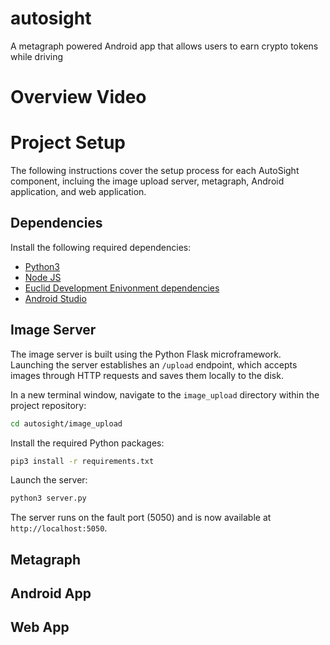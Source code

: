 # autosight
A metagraph powered Android app that allows users to earn crypto tokens while driving

# Overview Video

# Project Setup
The following instructions cover the setup process for each AutoSight component, incluing the image upload server, metagraph, Android application, and web application.

## Dependencies
Install the following required dependencies:
- [Python3](https://www.python.org/downloads/)
- [Node JS](https://nodejs.org/en)
- [Euclid Development Enivonment dependencies](https://docs.constellationnetwork.io/sdk/guides/quick-start/#install-dependencies)
- [Android Studio](https://developer.android.com/studio)

## Image Server
The image server is built using the Python Flask microframework. Launching the server establishes an `/upload` endpoint, which accepts images through HTTP requests and saves them locally to the disk.

In a new terminal window, navigate to the `image_upload` directory within the project repository:
```bash
cd autosight/image_upload
```

Install the required Python packages:
```bash
pip3 install -r requirements.txt
```

Launch the server: 
```bash
python3 server.py
```

The server runs on the fault port (5050) and is now available at `http://localhost:5050`.

## Metagraph


## Android App

## Web App
